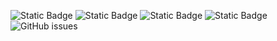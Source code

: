 ![Static Badge](https://img.shields.io/badge/blacklists-60-000000) ![Static Badge](https://img.shields.io/badge/blacklisted-2839859-cc0000) ![Static Badge](https://img.shields.io/badge/whitelisted-2245-00CC00) ![Static Badge](https://img.shields.io/badge/streaming_blacklist-28107-000000) ![GitHub issues](https://img.shields.io/github/issues/fabriziosalmi/blacklists)
